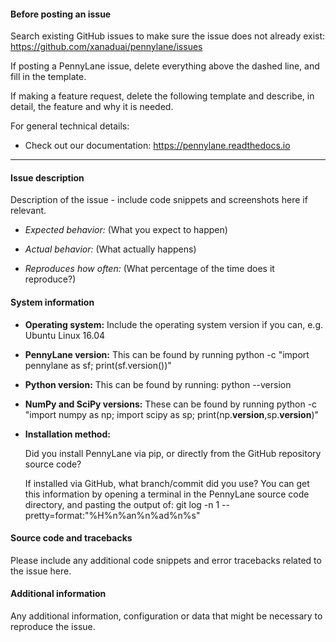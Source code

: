 #### Before posting an issue

Search existing GitHub issues to make sure the issue does not already exist:
  https://github.com/xanaduai/pennylane/issues

If posting a PennyLane issue, delete everything above the dashed line, and fill in the template.

If making a feature request, delete the following template and describe, in detail, the feature and why it is needed.

For general technical details:
* Check out our documentation: https://pennylane.readthedocs.io

-----------------------------------------------------------------------------------------------------------------------

#### Issue description

Description of the issue - include code snippets and screenshots here if relevant.

* *Expected behavior:* (What you expect to happen)

* *Actual behavior:* (What actually happens)

* *Reproduces how often:* (What percentage of the time does it reproduce?)


#### System information

* **Operating system:**
  Include the operating system version if you can, e.g. Ubuntu Linux 16.04


* **PennyLane version:**
  This can be found by running
  python -c "import pennylane as sf; print(sf.version())"

* **Python version:**
  This can be found by running: python --version


* **NumPy and SciPy versions:**
  These can be found by running
  python -c "import numpy as np; import scipy as sp; print(np.__version__,sp.__version__)"

* **Installation method:**

  Did you install PennyLane via pip, or directly from the GitHub repository source code?

  If installed via GitHub, what branch/commit did you use? You can get this information by opening a terminal in the
  PennyLane source code directory, and pasting the output of:
  git log -n 1 --pretty=format:"%H%n%an%n%ad%n%s"


#### Source code and tracebacks

Please include any additional code snippets and error tracebacks related to the issue here.


#### Additional information

Any additional information, configuration or data that might be necessary to reproduce the issue.
